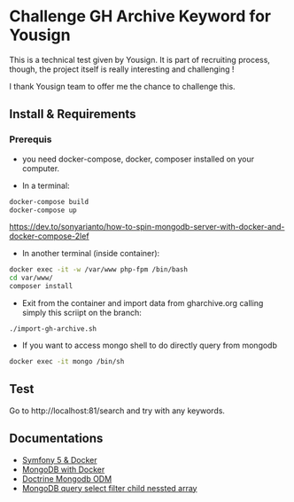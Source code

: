 # Challenge GH Archive Keyword for Yousign
This is a technical test given by Yousign. 
It is part of recruiting process, though, the project itself is really interesting and challenging ! 

I thank Yousign team to offer me the chance to challenge this. 

## Install & Requirements

### Prerequis
* you need docker-compose, docker, composer installed on your computer.


* In a terminal:

```bash
docker-compose build
docker-compose up
```
https://dev.to/sonyarianto/how-to-spin-mongodb-server-with-docker-and-docker-compose-2lef
* In another terminal (inside container):

```bash
docker exec -it -w /var/www php-fpm /bin/bash
cd var/www/
composer install
```

* Exit from the container and import data from gharchive.org calling simply this scriipt on the branch:
```terminal
./import-gh-archive.sh
```

* If you want to access mongo shell to do directly query from mongodb
```bash
docker exec -it mongo /bin/sh
```

## Test
Go to http://localhost:81/search and try with any keywords. 

## Documentations
- [Symfony 5 & Docker](https://dev.to/martinpham/symfony-5-development-with-docker-4hj8)   
- [MongoDB with Docker](https://dev.to/sonyarianto/how-to-spin-mongodb-server-with-docker-and-docker-compose-2lef)
- [Doctrine Mongodb ODM](https://www.doctrine-project.org/projects/doctrine-mongodb-odm/en/latest/reference/introduction.html#setup)
- [MongoDB query select filter child nessted array](https://techbrij.com/mongodb-query-select-filter-child-nested-array)